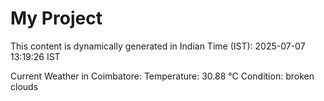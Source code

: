 # My Project

This content is dynamically generated in Indian Time (IST): 2025-07-07 13:19:26 IST


Current Weather in Coimbatore:
Temperature: 30.88 °C
Condition: broken clouds
